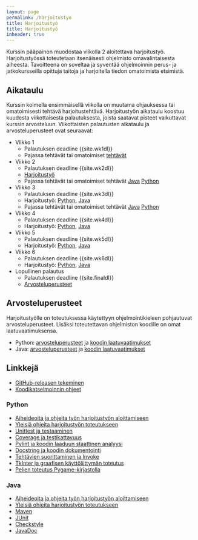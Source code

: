 ```yaml
---
layout: page
permalink: /harjoitustyo
title: Harjoitustyö
title: Harjoitustyö
inheader: true
---
```


Kurssin pääpainon muodostaa viikolla 2 aloitettava harjoitustyö. Harjoitustyössä toteutetaan itsenäisesti ohjelmisto omavalintaisesta aiheesta. Tavoitteena on soveltaa ja syventää ohjelmoinnin perus- ja jatkokursseilla opittuja taitoja ja harjoitella tiedon omatoimista etsimistä.

## Aikataulu

Kurssin kolmella ensimmäisellä viikolla on muutama ohjauksessa tai omatoimisesti tehtävä harjoitustehtävä. Harjoitustyön aikataulu koostuu kuudesta viikottaisesta palautuksesta, joista saatavat pisteet vaikuttavat kurssin arvosteluun. Viikottaisten palautusten aikataulu ja arvosteluperusteet ovat seuraavat:

- Viikko 1
  - Palautuksen deadline {{site.wk1dl}}
  - Pajassa tehtävät tai omatoimiset [tehtävät](/viikko1)
- Viikko 2
  - Palautuksen deadline {{site.wk2dl}}
  - [Harjoitustyö](/ht-viikko2)
  - Pajassa tehtävät tai omatoimiset tehtävät [Java](/java/viikko2) [Python](/python/viikko2)
- Viikko 3
  - Palautuksen deadline {{site.wk3dl}}
  - Harjoitustyö: [Python](/python/ht-viikko3), [Java](/java/ht-viikko3)
  - Pajassa tehtävät tai omatoimiset tehtävät [Java](/java/ht-viikko3) [Python](/python/ht-viikko3)
- Viikko 4
  - Palautuksen deadline {{site.wk4dl}}
  - Harjoitustyö: [Python](/python/ht-viikko4), [Java](/java/ht-viikko4)
- Viikko 5
  - Palautuksen deadline {{site.wk5dl}}
  - Harjoitustyö: [Python](/python/ht-viikko5), [Java](/java/ht-viikko5)
- Viikko 6
  - Palautuksen deadline {{site.wk6dl}}
  - Harjoitustyö: [Python](/python/ht-viikko6), [Java](/java/ht-viikko6)
- Lopullinen palautus
  - Palautuksen deadline {{site.finaldl}}
  - [Arvosteluperusteet](/loppupalautus)

## Arvosteluperusteet

Harjoitustyölle on toteutuksessa käytettyyn ohjelmointikieleen pohjautuvat arvosteluperusteet. Lisäksi toteutettavan ohjelmiston koodille on omat laatuvaatimuksensa.

- Python: [arvosteluperusteet](/python/arvosteluperusteet) ja [koodin laatuvaatimukset](/python/koodin-laatuvaatimukset)
- Java: [arvosteluperusteet](/java/arvosteluperusteet) ja [koodin laatuvaatimukset](/java/koodin-laatuvaatimukset)

## Linkkejä

- [GitHub-releasen tekeminen](/release)
- [Koodikatselmoinnin ohjeet](/koodikatselmointi)

### Python

- [Aiheideoita ja ohjeita työn harjoitustyön aloittamiseen](/python/harjoitustyon-aloittaminen)
- [Yleisiä ohjeita harjoitustyön toteutukseen](/python/toteutus)
- [Unittest ja testaaminen](/python/unittest)
- [Coverage ja testikattavuus](/python/coverage)
- [Pylint ja koodin laaduun staattinen analyysi](/python/pylint)
- [Docstring ja koodin dokumentointi](/python/docstring)
- [Tehtävien suorittaminen ja Invoke](/python/invoke)
- [TkInter ja graafisen käyttöliittymän toteutus](/python/tkinter)
- [Pelien toteutus Pygame-kirjastolla](/python/pygame)

### Java

- [Aiheideoita ja ohjeita työn harjoitustyön aloittamiseen](/java/harjoitustyon-aloittaminen)
- [Yleisiä ohjeita harjoitustyön toteutukseen](/java/toteutus)
- [Maven](/java/maven)
- [JUnit](/java/junit)
- [Checkstyle](/java/checkstyle)
- [JavaDoc](/java/javadoc)
